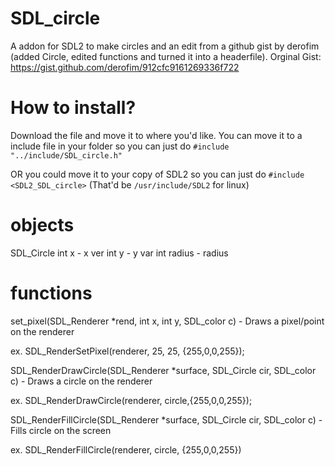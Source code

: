 # SDL_circle
A addon for SDL2 to make circles and an edit from a github gist by derofim (added Circle, edited functions and turned it into a headerfile). Orginal Gist: https://gist.github.com/derofim/912cfc9161269336f722

# How to install?

Download the file and move it to where you'd like. You can move it to a include file in your folder so you can just do `#include "../include/SDL_circle.h"`

OR you could move it to your copy of SDL2 so you can just do `#include <SDL2_SDL_circle>` (That'd be `/usr/include/SDL2` for linux)

# objects
   SDL_Circle
      int x - x ver
      int y - y var
      int radius - radius


# functions
  set_pixel(SDL_Renderer *rend, int x, int y, SDL_color c)  - Draws a pixel/point on the renderer
  
  ex.  SDL_RenderSetPixel(renderer, 25, 25, {255,0,0,255});
  
  SDL_RenderDrawCircle(SDL_Renderer *surface, SDL_Circle cir, SDL_color c) - Draws a circle on the renderer
  
  ex. SDL_RenderDrawCircle(renderer, circle,{255,0,0,255});
  
  SDL_RenderFillCircle(SDL_Renderer *surface, SDL_Circle cir, SDL_color c) - Fills circle on the screen
  
  ex. SDL_RenderFillCircle(renderer, circle, {255,0,0,255})
  
